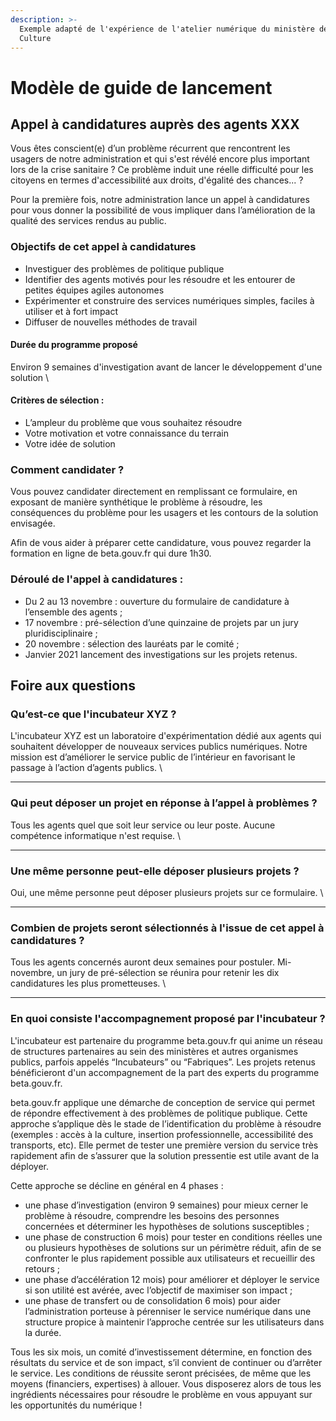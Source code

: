 ```yaml
---
description: >-
  Exemple adapté de l'expérience de l'atelier numérique du ministère de la
  Culture
---
```


# Modèle de guide de lancement

## **Appel à candidatures auprès des agents XXX**

Vous êtes conscient(e) d’un problème récurrent que rencontrent les usagers de notre administration et qui s'est révélé encore plus important lors de la crise sanitaire ? Ce problème induit une réelle difficulté pour les citoyens en termes d'accessibilité aux droits, d'égalité des chances... ?

Pour la première fois, notre administration lance un appel à candidatures pour vous donner la possibilité de vous impliquer dans l’amélioration de la qualité des services rendus au public.

### **Objectifs de cet appel à candidatures**

* Investiguer des problèmes de politique publique
* Identifier des agents motivés pour les résoudre et les entourer de petites équipes agiles autonomes
* Expérimenter et construire des services numériques simples, faciles à utiliser et à fort impact
* Diffuser de nouvelles méthodes de travail

#### Durée du programme proposé

Environ 9 semaines d'investigation avant de lancer le développement d'une solution \\

#### **Critères de sélection :**

* L’ampleur du problème que vous souhaitez résoudre
* Votre motivation et votre connaissance du terrain
* Votre idée de solution

### **Comment candidater ?**

Vous pouvez candidater directement en remplissant ce formulaire, en exposant de manière synthétique le problème à résoudre, les conséquences du problème pour les usagers et les contours de la solution envisagée.

Afin de vous aider à préparer cette candidature, vous pouvez regarder la formation en ligne de beta.gouv.fr qui dure 1h30.

### **Déroulé de l'appel à candidatures :**

* Du 2 au 13 novembre : ouverture du formulaire de candidature à l’ensemble des agents ;
* 17 novembre : pré-sélection d’une quinzaine de projets par un jury pluridisciplinaire ;
* 20 novembre : sélection des lauréats par le comité ;
* Janvier 2021 lancement des investigations sur les projets retenus.

## **Foire aux questions**

### **Qu’est-ce que l'incubateur XYZ ?**

L'incubateur XYZ est un laboratoire d'expérimentation dédié aux agents qui souhaitent développer de nouveaux services publics numériques. Notre mission est d’améliorer le service public de l’intérieur en favorisant le passage à l’action d’agents publics. \\

***

### **Qui peut déposer un projet en réponse à l’appel à problèmes ?**

Tous les agents quel que soit leur service ou leur poste. Aucune compétence informatique n'est requise. \\

***

### **Une même personne peut-elle déposer plusieurs projets ?**

Oui, une même personne peut déposer plusieurs projets sur ce formulaire. \\

***

### **Combien de projets seront sélectionnés à l'issue de cet appel à candidatures ?**

Tous les agents concernés auront deux semaines pour postuler. Mi-novembre, un jury de pré-sélection se réunira pour retenir les dix candidatures les plus prometteuses. \\

***

### **En quoi consiste l'accompagnement proposé par l'incubateur ?**

L'incubateur est partenaire du programme beta.gouv.fr qui anime un réseau de structures partenaires au sein des ministères et autres organismes publics, parfois appelés “Incubateurs” ou “Fabriques”. Les projets retenus bénéficieront d'un accompagnement de la part des experts du programme beta.gouv.fr.

beta.gouv.fr applique une démarche de conception de service qui permet de répondre effectivement à des problèmes de politique publique. Cette approche s’applique dès le stade de l’identification du problème à résoudre (exemples : accès à la culture, insertion professionnelle, accessibilité des transports, etc). Elle permet de tester une première version du service très rapidement afin de s’assurer que la solution pressentie est utile avant de la déployer.

Cette approche se décline en général en 4 phases :

* une phase d’investigation (environ 9 semaines) pour mieux cerner le problème à résoudre, comprendre les besoins des personnes concernées et déterminer les hypothèses de solutions susceptibles ;
* une phase de construction 6 mois) pour tester en conditions réelles une ou plusieurs hypothèses de solutions sur un périmètre réduit, afin de se confronter le plus rapidement possible aux utilisateurs et recueillir des retours ;
* une phase d’accélération 12 mois) pour améliorer et déployer le service si son utilité est avérée, avec l’objectif de maximiser son impact ;
* une phase de transfert ou de consolidation 6 mois) pour aider l’administration porteuse à pérenniser le service numérique dans une structure propice à maintenir l’approche centrée sur les utilisateurs dans la durée.

Tous les six mois, un comité d’investissement détermine, en fonction des résultats du service et de son impact, s’il convient de continuer ou d’arrêter le service. Les conditions de réussite seront précisées, de même que les moyens (financiers, expertises) à allouer. Vous disposerez alors de tous les ingrédients nécessaires pour résoudre le problème en vous appuyant sur les opportunités du numérique !
